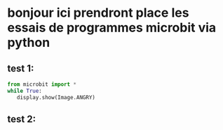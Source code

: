 # bonjour ici prendront place les essais de programmes microbit via python

## test 1:

```python
from microbit import *
while True:
   display.show(Image.ANGRY)
```

## test 2:

```p

